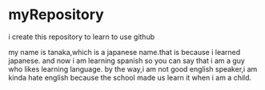 # myRepository
i create this repository to learn to use github

my name is tanaka,which is a japanese name.that is because i learned japanese.
and now i am learning spanish so you can say that i am a guy who likes learning language.
by the way,i am not good english speaker,i am kinda hate english because the school made us learn it when i am a child.
